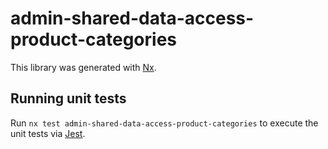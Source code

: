 # admin-shared-data-access-product-categories

This library was generated with [Nx](https://nx.dev).

## Running unit tests

Run `nx test admin-shared-data-access-product-categories` to execute the unit tests via [Jest](https://jestjs.io).
